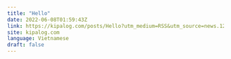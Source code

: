 ```yaml
---
title: "Hello"
date: 2022-06-08T01:59:43Z
link: https://kipalog.com/posts/Hello?utm_medium=RSS&utm_source=news.12bit.vn
site: kipalog.com
language: Vietnamese
draft: false
---
```

